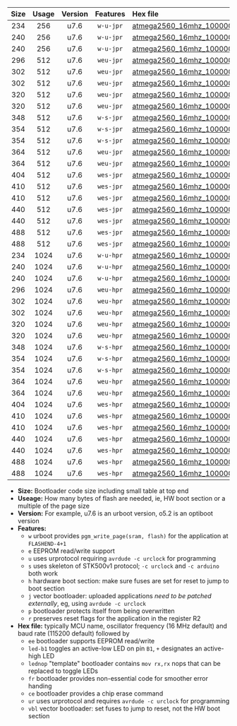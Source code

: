 |Size|Usage|Version|Features|Hex file|
|:-:|:-:|:-:|:-:|:--|
|234|256|u7.6|`w-u-jpr`|[atmega2560_16mhz_1000000bps_ur_vbl.hex](https://raw.githubusercontent.com/stefanrueger/urboot/main/bootloaders/atmega2560/fcpu_16mhz/1000000_bps/atmega2560_16mhz_1000000bps_ur_vbl.hex)|
|240|256|u7.6|`w-u-jpr`|[atmega2560_16mhz_1000000bps_led+b7_ur_vbl.hex](https://raw.githubusercontent.com/stefanrueger/urboot/main/bootloaders/atmega2560/fcpu_16mhz/1000000_bps/atmega2560_16mhz_1000000bps_led+b7_ur_vbl.hex)|
|240|256|u7.6|`w-u-jpr`|[atmega2560_16mhz_1000000bps_lednop_ur_vbl.hex](https://raw.githubusercontent.com/stefanrueger/urboot/main/bootloaders/atmega2560/fcpu_16mhz/1000000_bps/atmega2560_16mhz_1000000bps_lednop_ur_vbl.hex)|
|296|512|u7.6|`weu-jpr`|[atmega2560_16mhz_1000000bps_ee_ur_vbl.hex](https://raw.githubusercontent.com/stefanrueger/urboot/main/bootloaders/atmega2560/fcpu_16mhz/1000000_bps/atmega2560_16mhz_1000000bps_ee_ur_vbl.hex)|
|302|512|u7.6|`weu-jpr`|[atmega2560_16mhz_1000000bps_ee_led+b7_ur_vbl.hex](https://raw.githubusercontent.com/stefanrueger/urboot/main/bootloaders/atmega2560/fcpu_16mhz/1000000_bps/atmega2560_16mhz_1000000bps_ee_led+b7_ur_vbl.hex)|
|302|512|u7.6|`weu-jpr`|[atmega2560_16mhz_1000000bps_ee_lednop_ur_vbl.hex](https://raw.githubusercontent.com/stefanrueger/urboot/main/bootloaders/atmega2560/fcpu_16mhz/1000000_bps/atmega2560_16mhz_1000000bps_ee_lednop_ur_vbl.hex)|
|320|512|u7.6|`weu-jpr`|[atmega2560_16mhz_1000000bps_ee_led+b7_fr_ur_vbl.hex](https://raw.githubusercontent.com/stefanrueger/urboot/main/bootloaders/atmega2560/fcpu_16mhz/1000000_bps/atmega2560_16mhz_1000000bps_ee_led+b7_fr_ur_vbl.hex)|
|320|512|u7.6|`weu-jpr`|[atmega2560_16mhz_1000000bps_ee_lednop_fr_ur_vbl.hex](https://raw.githubusercontent.com/stefanrueger/urboot/main/bootloaders/atmega2560/fcpu_16mhz/1000000_bps/atmega2560_16mhz_1000000bps_ee_lednop_fr_ur_vbl.hex)|
|348|512|u7.6|`w-s-jpr`|[atmega2560_16mhz_1000000bps_vbl.hex](https://raw.githubusercontent.com/stefanrueger/urboot/main/bootloaders/atmega2560/fcpu_16mhz/1000000_bps/atmega2560_16mhz_1000000bps_vbl.hex)|
|354|512|u7.6|`w-s-jpr`|[atmega2560_16mhz_1000000bps_led+b7_vbl.hex](https://raw.githubusercontent.com/stefanrueger/urboot/main/bootloaders/atmega2560/fcpu_16mhz/1000000_bps/atmega2560_16mhz_1000000bps_led+b7_vbl.hex)|
|354|512|u7.6|`w-s-jpr`|[atmega2560_16mhz_1000000bps_lednop_vbl.hex](https://raw.githubusercontent.com/stefanrueger/urboot/main/bootloaders/atmega2560/fcpu_16mhz/1000000_bps/atmega2560_16mhz_1000000bps_lednop_vbl.hex)|
|364|512|u7.6|`weu-jpr`|[atmega2560_16mhz_1000000bps_ee_led+b7_fr_ce_ur_vbl.hex](https://raw.githubusercontent.com/stefanrueger/urboot/main/bootloaders/atmega2560/fcpu_16mhz/1000000_bps/atmega2560_16mhz_1000000bps_ee_led+b7_fr_ce_ur_vbl.hex)|
|364|512|u7.6|`weu-jpr`|[atmega2560_16mhz_1000000bps_ee_lednop_fr_ce_ur_vbl.hex](https://raw.githubusercontent.com/stefanrueger/urboot/main/bootloaders/atmega2560/fcpu_16mhz/1000000_bps/atmega2560_16mhz_1000000bps_ee_lednop_fr_ce_ur_vbl.hex)|
|404|512|u7.6|`wes-jpr`|[atmega2560_16mhz_1000000bps_ee_vbl.hex](https://raw.githubusercontent.com/stefanrueger/urboot/main/bootloaders/atmega2560/fcpu_16mhz/1000000_bps/atmega2560_16mhz_1000000bps_ee_vbl.hex)|
|410|512|u7.6|`wes-jpr`|[atmega2560_16mhz_1000000bps_ee_led+b7_vbl.hex](https://raw.githubusercontent.com/stefanrueger/urboot/main/bootloaders/atmega2560/fcpu_16mhz/1000000_bps/atmega2560_16mhz_1000000bps_ee_led+b7_vbl.hex)|
|410|512|u7.6|`wes-jpr`|[atmega2560_16mhz_1000000bps_ee_lednop_vbl.hex](https://raw.githubusercontent.com/stefanrueger/urboot/main/bootloaders/atmega2560/fcpu_16mhz/1000000_bps/atmega2560_16mhz_1000000bps_ee_lednop_vbl.hex)|
|440|512|u7.6|`wes-jpr`|[atmega2560_16mhz_1000000bps_ee_led+b7_fr_vbl.hex](https://raw.githubusercontent.com/stefanrueger/urboot/main/bootloaders/atmega2560/fcpu_16mhz/1000000_bps/atmega2560_16mhz_1000000bps_ee_led+b7_fr_vbl.hex)|
|440|512|u7.6|`wes-jpr`|[atmega2560_16mhz_1000000bps_ee_lednop_fr_vbl.hex](https://raw.githubusercontent.com/stefanrueger/urboot/main/bootloaders/atmega2560/fcpu_16mhz/1000000_bps/atmega2560_16mhz_1000000bps_ee_lednop_fr_vbl.hex)|
|488|512|u7.6|`wes-jpr`|[atmega2560_16mhz_1000000bps_ee_led+b7_fr_ce_vbl.hex](https://raw.githubusercontent.com/stefanrueger/urboot/main/bootloaders/atmega2560/fcpu_16mhz/1000000_bps/atmega2560_16mhz_1000000bps_ee_led+b7_fr_ce_vbl.hex)|
|488|512|u7.6|`wes-jpr`|[atmega2560_16mhz_1000000bps_ee_lednop_fr_ce_vbl.hex](https://raw.githubusercontent.com/stefanrueger/urboot/main/bootloaders/atmega2560/fcpu_16mhz/1000000_bps/atmega2560_16mhz_1000000bps_ee_lednop_fr_ce_vbl.hex)|
|234|1024|u7.6|`w-u-hpr`|[atmega2560_16mhz_1000000bps_ur.hex](https://raw.githubusercontent.com/stefanrueger/urboot/main/bootloaders/atmega2560/fcpu_16mhz/1000000_bps/atmega2560_16mhz_1000000bps_ur.hex)|
|240|1024|u7.6|`w-u-hpr`|[atmega2560_16mhz_1000000bps_led+b7_ur.hex](https://raw.githubusercontent.com/stefanrueger/urboot/main/bootloaders/atmega2560/fcpu_16mhz/1000000_bps/atmega2560_16mhz_1000000bps_led+b7_ur.hex)|
|240|1024|u7.6|`w-u-hpr`|[atmega2560_16mhz_1000000bps_lednop_ur.hex](https://raw.githubusercontent.com/stefanrueger/urboot/main/bootloaders/atmega2560/fcpu_16mhz/1000000_bps/atmega2560_16mhz_1000000bps_lednop_ur.hex)|
|296|1024|u7.6|`weu-hpr`|[atmega2560_16mhz_1000000bps_ee_ur.hex](https://raw.githubusercontent.com/stefanrueger/urboot/main/bootloaders/atmega2560/fcpu_16mhz/1000000_bps/atmega2560_16mhz_1000000bps_ee_ur.hex)|
|302|1024|u7.6|`weu-hpr`|[atmega2560_16mhz_1000000bps_ee_led+b7_ur.hex](https://raw.githubusercontent.com/stefanrueger/urboot/main/bootloaders/atmega2560/fcpu_16mhz/1000000_bps/atmega2560_16mhz_1000000bps_ee_led+b7_ur.hex)|
|302|1024|u7.6|`weu-hpr`|[atmega2560_16mhz_1000000bps_ee_lednop_ur.hex](https://raw.githubusercontent.com/stefanrueger/urboot/main/bootloaders/atmega2560/fcpu_16mhz/1000000_bps/atmega2560_16mhz_1000000bps_ee_lednop_ur.hex)|
|320|1024|u7.6|`weu-hpr`|[atmega2560_16mhz_1000000bps_ee_led+b7_fr_ur.hex](https://raw.githubusercontent.com/stefanrueger/urboot/main/bootloaders/atmega2560/fcpu_16mhz/1000000_bps/atmega2560_16mhz_1000000bps_ee_led+b7_fr_ur.hex)|
|320|1024|u7.6|`weu-hpr`|[atmega2560_16mhz_1000000bps_ee_lednop_fr_ur.hex](https://raw.githubusercontent.com/stefanrueger/urboot/main/bootloaders/atmega2560/fcpu_16mhz/1000000_bps/atmega2560_16mhz_1000000bps_ee_lednop_fr_ur.hex)|
|348|1024|u7.6|`w-s-hpr`|[atmega2560_16mhz_1000000bps.hex](https://raw.githubusercontent.com/stefanrueger/urboot/main/bootloaders/atmega2560/fcpu_16mhz/1000000_bps/atmega2560_16mhz_1000000bps.hex)|
|354|1024|u7.6|`w-s-hpr`|[atmega2560_16mhz_1000000bps_led+b7.hex](https://raw.githubusercontent.com/stefanrueger/urboot/main/bootloaders/atmega2560/fcpu_16mhz/1000000_bps/atmega2560_16mhz_1000000bps_led+b7.hex)|
|354|1024|u7.6|`w-s-hpr`|[atmega2560_16mhz_1000000bps_lednop.hex](https://raw.githubusercontent.com/stefanrueger/urboot/main/bootloaders/atmega2560/fcpu_16mhz/1000000_bps/atmega2560_16mhz_1000000bps_lednop.hex)|
|364|1024|u7.6|`weu-hpr`|[atmega2560_16mhz_1000000bps_ee_led+b7_fr_ce_ur.hex](https://raw.githubusercontent.com/stefanrueger/urboot/main/bootloaders/atmega2560/fcpu_16mhz/1000000_bps/atmega2560_16mhz_1000000bps_ee_led+b7_fr_ce_ur.hex)|
|364|1024|u7.6|`weu-hpr`|[atmega2560_16mhz_1000000bps_ee_lednop_fr_ce_ur.hex](https://raw.githubusercontent.com/stefanrueger/urboot/main/bootloaders/atmega2560/fcpu_16mhz/1000000_bps/atmega2560_16mhz_1000000bps_ee_lednop_fr_ce_ur.hex)|
|404|1024|u7.6|`wes-hpr`|[atmega2560_16mhz_1000000bps_ee.hex](https://raw.githubusercontent.com/stefanrueger/urboot/main/bootloaders/atmega2560/fcpu_16mhz/1000000_bps/atmega2560_16mhz_1000000bps_ee.hex)|
|410|1024|u7.6|`wes-hpr`|[atmega2560_16mhz_1000000bps_ee_led+b7.hex](https://raw.githubusercontent.com/stefanrueger/urboot/main/bootloaders/atmega2560/fcpu_16mhz/1000000_bps/atmega2560_16mhz_1000000bps_ee_led+b7.hex)|
|410|1024|u7.6|`wes-hpr`|[atmega2560_16mhz_1000000bps_ee_lednop.hex](https://raw.githubusercontent.com/stefanrueger/urboot/main/bootloaders/atmega2560/fcpu_16mhz/1000000_bps/atmega2560_16mhz_1000000bps_ee_lednop.hex)|
|440|1024|u7.6|`wes-hpr`|[atmega2560_16mhz_1000000bps_ee_led+b7_fr.hex](https://raw.githubusercontent.com/stefanrueger/urboot/main/bootloaders/atmega2560/fcpu_16mhz/1000000_bps/atmega2560_16mhz_1000000bps_ee_led+b7_fr.hex)|
|440|1024|u7.6|`wes-hpr`|[atmega2560_16mhz_1000000bps_ee_lednop_fr.hex](https://raw.githubusercontent.com/stefanrueger/urboot/main/bootloaders/atmega2560/fcpu_16mhz/1000000_bps/atmega2560_16mhz_1000000bps_ee_lednop_fr.hex)|
|488|1024|u7.6|`wes-hpr`|[atmega2560_16mhz_1000000bps_ee_led+b7_fr_ce.hex](https://raw.githubusercontent.com/stefanrueger/urboot/main/bootloaders/atmega2560/fcpu_16mhz/1000000_bps/atmega2560_16mhz_1000000bps_ee_led+b7_fr_ce.hex)|
|488|1024|u7.6|`wes-hpr`|[atmega2560_16mhz_1000000bps_ee_lednop_fr_ce.hex](https://raw.githubusercontent.com/stefanrueger/urboot/main/bootloaders/atmega2560/fcpu_16mhz/1000000_bps/atmega2560_16mhz_1000000bps_ee_lednop_fr_ce.hex)|

- **Size:** Bootloader code size including small table at top end
- **Useage:** How many bytes of flash are needed, ie, HW boot section or a multiple of the page size
- **Version:** For example, u7.6 is an urboot version, o5.2 is an optiboot version
- **Features:**
  + `w` urboot provides `pgm_write_page(sram, flash)` for the application at `FLASHEND-4+1`
  + `e` EEPROM read/write support
  + `u` uses urprotocol requiring `avrdude -c urclock` for programming
  + `s` uses skeleton of STK500v1 protocol; `-c urclock` and `-c arduino` both work
  + `h` hardware boot section: make sure fuses are set for reset to jump to boot section
  + `j` vector bootloader: uploaded applications *need to be patched externally*, eg, using `avrdude -c urclock`
  + `p` bootloader protects itself from being overwritten
  + `r` preserves reset flags for the application in the register R2
- **Hex file:** typically MCU name, oscillator frequency (16 MHz default) and baud rate (115200 default) followed by
  + `ee` bootloader supports EEPROM read/write
  + `led-b1` toggles an active-low LED on pin `B1`, `+` designates an active-high LED
  + `lednop` "template" bootloader contains `mov rx,rx` nops that can be replaced to toggle LEDs
  + `fr` bootloader provides non-essential code for smoother error handing
  + `ce` bootloader provides a chip erase command
  + `ur` uses urprotocol and requires `avrdude -c urclock` for programming
  + `vbl` vector bootloader: set fuses to jump to reset, not the HW boot section
